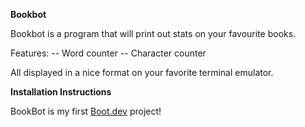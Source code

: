**Bookbot**

Bookbot is a program that will print out stats on your favourite books.

Features:
-- Word counter
-- Character counter

All displayed in a nice format on your favorite terminal emulator.

**Installation Instructions**



BookBot is my first [Boot.dev](https://www.boot.dev) project!
